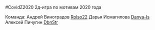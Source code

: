 #CovidZ2020
2д-игра по мотивам 2020 года
<!---описание будет допольняться--->
Команда:
Андрей Виноградов [Rolso22](https://github.com/Rolso22)
Дарья Исмагилова [Danya-Is](https://github.com/Danya-Is)
Алексей Пичугин [DbnStr](https://github.com/DbnStr)
<!---добавить иснтрукцию для пользователя--->
